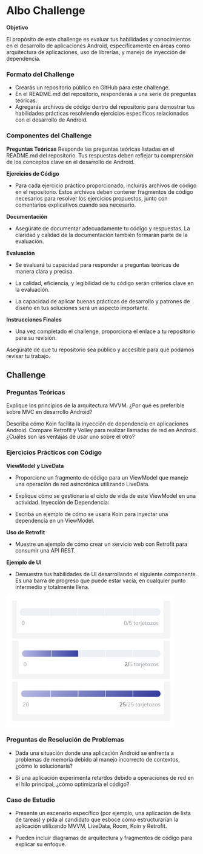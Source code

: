 # Albo Challenge

**Objetivo**

El propósito de este challenge es evaluar tus habilidades y conocimientos en el desarrollo
de aplicaciones Android, específicamente en áreas como arquitectura de aplicaciones, uso
de librerías, y manejo de inyección de dependencia.

### Formato del Challenge

- Crearás un repositorio público en GitHub para este challenge.
- En el README.md del repositorio, responderás a una serie de preguntas teóricas.
- Agregarás archivos de código dentro del repositorio para demostrar tus habilidades
prácticas resolviendo ejercicios específicos relacionados con el desarrollo de
Android.

### Componentes del Challenge

**Preguntas Teóricas**
Responde las preguntas teóricas listadas en el README.md del repositorio. Tus respuestas
deben reflejar tu comprensión de los conceptos clave en el desarrollo de Android.

**Ejercicios de Código**

- Para cada ejercicio práctico proporcionado, incluirás archivos de código en el
repositorio. Estos archivos deben contener fragmentos de código necesarios para
resolver los ejercicios propuestos, junto con comentarios explicativos cuando sea
necesario.

**Documentación**

- Asegúrate de documentar adecuadamente tu código y respuestas. La claridad y
calidad de la documentación también formarán parte de la evaluación.

**Evaluación**

- Se evaluará tu capacidad para responder a preguntas teóricas de manera clara y
precisa.

- La calidad, eficiencia, y legibilidad de tu código serán criterios clave en la evaluación.

- La capacidad de aplicar buenas prácticas de desarrollo y patrones de diseño en tus
soluciones será un aspecto importante.

**Instrucciones Finales**

- Una vez completado el challenge, proporciona el enlace a tu repositorio para su
revisión.


Asegúrate de que tu repositorio sea público y accesible para que podamos revisar tu
trabajo.


## Challenge

### Preguntas Teóricas

Explique los principios de la arquitectura MVVM. ¿Por qué es preferible sobre MVC en
desarrollo Android?

Describa cómo Koin facilita la inyección de dependencia en aplicaciones Android.
Compare Retrofit y Volley para realizar llamadas de red en Android. ¿Cuáles son las
ventajas de usar uno sobre el otro?

### Ejercicios Prácticos con Código

**ViewModel y LiveData**

- Proporcione un fragmento de código para un ViewModel que maneje una operación
de red asincrónica utilizando LiveData.

- Explique cómo se gestionaría el ciclo de vida de este ViewModel en una actividad.
Inyección de Dependencia:

- Escriba un ejemplo de cómo se usaría Koin para inyectar una dependencia en un
ViewModel.


**Uso de Retrofit**

- Muestre un ejemplo de cómo crear un servicio web con Retrofit para consumir una
API REST.

**Ejemplo de UI**

- Demuestra tus habilidades de UI desarrollando el siguiente componente. Es una
barra de progreso que puede estar vacía, en cualquier punto intermedio y totalmente
llena.

![Componente](images/component.png)


### Preguntas de Resolución de Problemas

- Dada una situación donde una aplicación Android se enfrenta a problemas de
memoria debido al manejo incorrecto de contextos, ¿cómo lo solucionaría?

- Si una aplicación experimenta retardos debido a operaciones de red en el hilo
principal, ¿cómo optimizaría el código?

### Caso de Estudio

- Presente un escenario específico (por ejemplo, una aplicación de lista de tareas) y
pida al candidato que esboce cómo estructurarían la aplicación utilizando MVVM,
LiveData, Room, Koin y Retrofit.

- Pueden incluir diagramas de arquitectura y fragmentos de código para explicar su
enfoque.